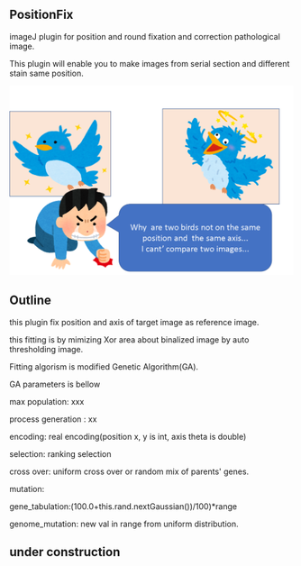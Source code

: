 ## PositionFix

imageJ plugin for position and round fixation and correction pathological image.

This plugin will enable you to make images from serial section and different stain same position.

![motive](https://github.com/fk506cni/position_fix/blob/master/pf_motiv.png)


## Outline

this plugin fix position and axis of target image as reference image.

this fitting is by mimizing Xor area about binalized image by auto thresholding image.

Fitting algorism is modified Genetic Algorithm(GA).

GA parameters is bellow

max population: xxx

process generation : xx

encoding: real encoding(position x, y is int, axis theta is double)

selection: ranking selection

cross over: uniform cross over or random mix of parents' genes.

mutation:

gene_tabulation:(100.0+this.rand.nextGaussian())/100)*range

genome_mutation: new val in range from uniform distribution.




## under construction